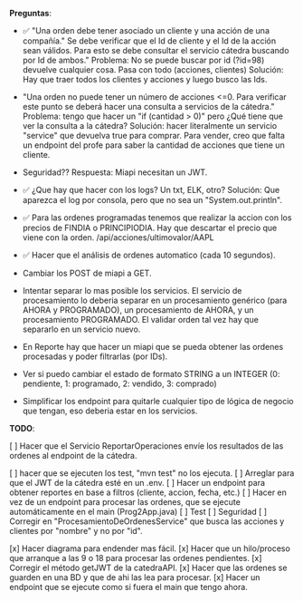 **Preguntas**:

- ✅ "Una orden debe tener asociado un cliente y una acción de una compañía."
  Se debe verificar que el Id de cliente y el Id de la acción sean válidos. Para esto se debe consultar el servicio cátedra buscando por Id de ambos."
  Problema: No se puede buscar por id (?id=98) devuelve cualquier cosa. Pasa con todo (acciones, clientes)
  Solución: Hay que traer todos los clientes y acciones y luego busco las Ids.

- "Una orden no puede tener un número de acciones <=0. Para verificar este punto se deberá hacer una consulta a servicios de la cátedra."
  Problema: tengo que hacer un "if (cantidad > 0)" pero ¿Qué tiene que ver la consulta a la cátedra?
  Solución: hacer literalmente un servicio "service" que devuelva true para comprar. Para vender, creo que falta un endpoint del profe para saber la cantidad de acciones que tiene un cliente.

- Seguridad??
  Respuesta: Miapi necesitan un JWT.

- ✅ ¿Que hay que hacer con los logs? Un txt, ELK, otro?
  Solución: Que aparezca el log por consola, pero que no sea un "System.out.println".

- ✅ Para las ordenes programadas tenemos que realizar la accion con los precios de FINDIA o PRINCIPIODIA. Hay que descartar el precio que viene con la orden.
  /api/acciones/ultimovalor/AAPL

- ✅ Hacer que el análisis de ordenes automatico (cada 10 segundos).

- Cambiar los POST de miapi a GET.

- Intentar separar lo mas posible los servicios. El servicio de procesamiento lo deberia separar en un procesamiento genérico (para AHORA y PROGRAMADO), un procesamiento de AHORA, y un procesamiento PROGRAMADO. El validar orden tal vez hay que separarlo en un servicio nuevo.

- En Reporte hay que hacer un miapi que se pueda obtener las ordenes procesadas y poder filtrarlas (por IDs).

- Ver si puedo cambiar el estado de formato STRING a un INTEGER (0: pendiente, 1: programado, 2: vendido, 3: comprado)

- Simplificar los endpoint para quitarle cualquier tipo de lógica de negocio que tengan, eso deberia estar en los servicios.

**TODO**:

[ ] Hacer que el Servicio ReportarOperaciones envíe los resultados de las ordenes al endpoint de la cátedra.

[ ] hacer que se ejecuten los test, "mvn test" no los ejecuta.
[ ] Arreglar para que el JWT de la cátedra esté en un .env.
[ ] Hacer un endpoint para obtener reportes en base a filtros (cliente, accion, fecha, etc.)
[ ] Hacer en vez de un endpoint para procesar las ordenes, que se ejecute automáticamente en el main (Prog2App.java)
[ ] Test
[ ] Seguridad
[ ] Corregir en "ProcesamientoDeOrdenesService" que busca las acciones y clientes por "nombre" y no por "id".

[x] Hacer diagrama para endender mas fácil.
[x] Hacer que un hilo/proceso que arranque a las 9 o 18 para procesar las ordenes pendientes.
[x] Corregir el método getJWT de la catedraAPI.
[x] Hacer que las ordenes se guarden en una BD y que de ahi las lea para procesar.
[x] Hacer un endpoint que se ejecute como si fuera el main que tengo ahora.
